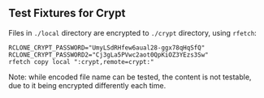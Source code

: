 ## Test Fixtures for Crypt

Files in `./local` directory are encrypted to `./crypt` directory, using
`rfetch`:

```shell
RCLONE_CRYPT_PASSWORD="UmyLSdRHfew6aual28-ggx78qHqSfQ"
RCLONE_CRYPT_PASSWORD2="Cj3gLa5PVwc2aot0QpKiOZ3YEzs3Sw"
rfetch copy local ":crypt,remote=crypt:"
```

Note: while encoded file name can be tested, the content is not testable, due to
it being encrypted differently each time.
